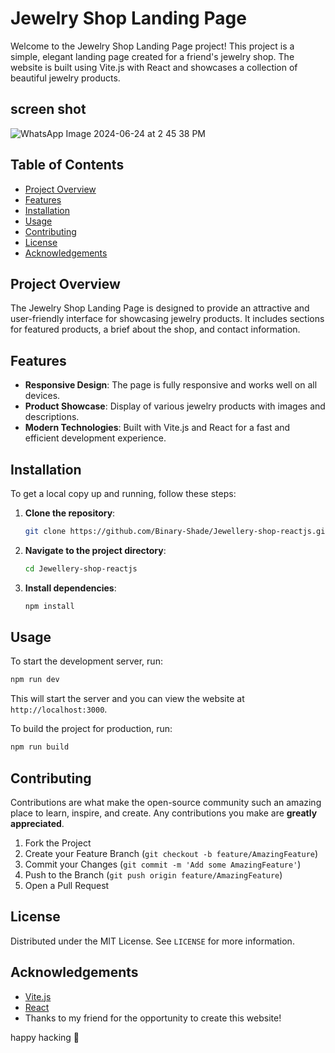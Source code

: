 # Jewelry Shop Landing Page

Welcome to the Jewelry Shop Landing Page project! This project is a simple, elegant landing page created for a friend's jewelry shop. The website is built using Vite.js with React and showcases a collection of beautiful jewelry products.

## screen shot

![WhatsApp Image 2024-06-24 at 2 45 38 PM](https://github.com/Binary-Shade/Jewellery-shop-reactjs/assets/115919438/5c66b4fb-b2f2-4f51-a901-7dc6007f3648)

## Table of Contents

- [Project Overview](#project-overview)
- [Features](#features)
- [Installation](#installation)
- [Usage](#usage)
- [Contributing](#contributing)
- [License](#license)
- [Acknowledgements](#acknowledgements)

## Project Overview

The Jewelry Shop Landing Page is designed to provide an attractive and user-friendly interface for showcasing jewelry products. It includes sections for featured products, a brief about the shop, and contact information.

## Features

- **Responsive Design**: The page is fully responsive and works well on all devices.
- **Product Showcase**: Display of various jewelry products with images and descriptions.
- **Modern Technologies**: Built with Vite.js and React for a fast and efficient development experience.

## Installation

To get a local copy up and running, follow these steps:

1. **Clone the repository**:
   ```bash
   git clone https://github.com/Binary-Shade/Jewellery-shop-reactjs.git
   ```

2. **Navigate to the project directory**:
   ```bash
   cd Jewellery-shop-reactjs
   ```

3. **Install dependencies**:
   ```bash
   npm install
   ```

## Usage

To start the development server, run:
```bash
npm run dev
```

This will start the server and you can view the website at `http://localhost:3000`.

To build the project for production, run:
```bash
npm run build
```

## Contributing

Contributions are what make the open-source community such an amazing place to learn, inspire, and create. Any contributions you make are **greatly appreciated**.

1. Fork the Project
2. Create your Feature Branch (`git checkout -b feature/AmazingFeature`)
3. Commit your Changes (`git commit -m 'Add some AmazingFeature'`)
4. Push to the Branch (`git push origin feature/AmazingFeature`)
5. Open a Pull Request

## License

Distributed under the MIT License. See `LICENSE` for more information.

## Acknowledgements

- [Vite.js](https://vitejs.dev/)
- [React](https://reactjs.org/)
- Thanks to my friend for the opportunity to create this website!

happy hacking 🚀
